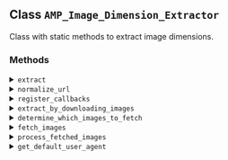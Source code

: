 ## Class `AMP_Image_Dimension_Extractor`

Class with static methods to extract image dimensions.

### Methods
<details>
<summary><code>extract</code></summary>

```php
static public extract( $urls )
```

Extracts dimensions from image URLs.


</details>
<details>
<summary><code>normalize_url</code></summary>

```php
static public normalize_url( $url )
```

Normalizes the given URL.

This method ensures the URL has a scheme and, if relative, is prepended the WordPress site URL.


</details>
<details>
<summary><code>register_callbacks</code></summary>

```php
static private register_callbacks()
```

Registers the necessary callbacks.


</details>
<details>
<summary><code>extract_by_downloading_images</code></summary>

```php
static public extract_by_downloading_images( $dimensions, $mode = false )
```

Extract dimensions from downloaded images (or transient/cached dimensions from downloaded images)


</details>
<details>
<summary><code>determine_which_images_to_fetch</code></summary>

```php
static private determine_which_images_to_fetch( $dimensions, $urls_to_fetch )
```

Determine which images to fetch by checking for dimensions in transient/cache.

Creates a short lived transient that acts as a semaphore so that another visitor doesn&#039;t trigger a remote fetch for the same image at the same time.


</details>
<details>
<summary><code>fetch_images</code></summary>

```php
static private fetch_images( $urls_to_fetch, $images )
```

Fetch dimensions of remote images


</details>
<details>
<summary><code>process_fetched_images</code></summary>

```php
static private process_fetched_images( $urls_to_fetch, $images, $dimensions, $transient_expiration )
```

Determine success or failure of remote fetch, integrate fetched dimensions into url to dimension mapping, cache fetched dimensions via transient and release/delete semaphore transient


</details>
<details>
<summary><code>get_default_user_agent</code></summary>

```php
static public get_default_user_agent()
```

Get default user agent


</details>
